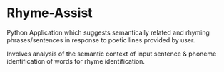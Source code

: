 # Rhyme-Assist

Python Application which suggests semantically related and rhyming phrases/sentences in response to poetic lines provided by user. 

Involves analysis of the semantic context of input sentence & phoneme identification of words for rhyme identification. 
